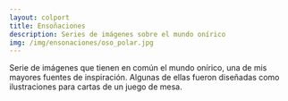```yaml
---
layout: colport
title: Ensoñaciones
description: Series de imágenes sobre el mundo onírico
img: /img/ensonaciones/oso_polar.jpg
---
```


Serie de imágenes que tienen en común el mundo onírico, una de mis mayores fuentes de inspiración. Algunas de ellas fueron diseñadas como ilustraciones para cartas de un juego de mesa.<br/>

<div class="section group">
        <div class="col span_1_of_3">
	  <img class="image_enlarge" src="{{ site.baseurl }}/img/ensonaciones/carta1.jpg" alt=""/>
	</div>
	<div class="col span_1_of_3">	
	  <img class="image_enlarge" src="{{ site.baseurl }}/img/ensonaciones/carta2.jpg" alt=""/>
	</div>
	<div class="col span_1_of_3">	
	  <img class="image_enlarge" src="{{ site.baseurl }}/img/ensonaciones/pinocho.jpg" alt=""/>
	</div>
</div>

<div class="section group">
        <div class="col span_6_of_12">
	  <img class="image_enlarge" src="{{ site.baseurl }}/img/ensonaciones/oso_polar.jpg" alt=""/>
	</div>
        <div class="col span_6_of_12">
	  <img class="image_enlarge" src="{{ site.baseurl }}/img/ensonaciones/ciervo_arena.jpg" alt=""/>
	</div>
</div>

